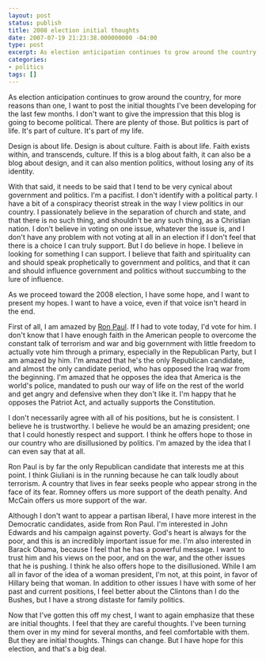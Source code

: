 ```yaml
---
layout: post
status: publish
title: 2008 election initial thoughts
date: 2007-07-19 21:23:38.000000000 -04:00
type: post
excerpt: As election anticipation continues to grow around the country, for more reasons than one, I want to post the initial thoughts I've been developing for the last few months. I don't want to give the impression that this blog is going to become political. There are plenty of those. But politics is part of life. It's part of culture. It's part of my life.
categories:
- politics
tags: []
---
```

As election anticipation continues to grow around the country, for more reasons than one, I want to post the initial thoughts I've been developing for the last few months. I don't want to give the impression that this blog is going to become political. There are plenty of those. But politics is part of life. It's part of culture. It's part of my life.

Design is about life. Design is about culture. Faith is about life. Faith exists within, and transcends, culture. If this is a blog about faith, it can also be a blog about design, and it can also mention politics, without losing any of its identity.

With that said, it needs to be said that I tend to be very cynical about government and politics. I'm a pacifist. I don't identify with a political party. I have a bit of a conspiracy theorist streak in the way I view politics in our country. I passionately believe in the separation of church and state, and that there is no such thing, and shouldn't be any such thing, as a Christian nation. I don't believe in voting on one issue, whatever the issue is, and I don't have any problem with not voting at all in an election if I don't feel that there is a choice I can truly support. But I do believe in hope. I believe in looking for something I can support. I believe that faith and spirituality can and should speak prophetically to government and politics, and that it can and should influence government and politics without succumbing to the lure of influence.

As we proceed toward the 2008 election, I have some hope, and I want to present my hopes. I want to have a voice, even if that voice isn't heard in the end.

First of all, I am amazed by <a href="http://ronpaul2008.com/">Ron Paul</a>. If I had to vote today, I'd vote for him. I don't know that I have enough faith in the American people to overcome the constant talk of terrorism and war and big government with little freedom to actually vote him through a primary, especially in the Republican Party, but I am amazed by him. I'm amazed that he's the only Republican candidate, and almost the only candidate period, who has opposed the Iraq war from the beginning. I'm amazed that he opposes the idea that America is the world's police, mandated to push our way of life on the rest of the world and get angry and defensive when they don't like it. I'm happy that he opposes the Patriot Act, and actually supports the Constitution.

I don't necessarily agree with all of his positions, but he is consistent. I believe he is trustworthy. I believe he would be an amazing president; one that I could honestly respect and support. I think he offers hope to those in our country who are disillusioned by politics. I'm amazed by the idea that I can even say that at all.

Ron Paul is by far the only Republican candidate that interests me at this point. I think Giuliani is in the running because he can talk loudly about terrorism. A country that lives in fear seeks people who appear strong in the face of its fear. Romney offers us more support of the death penalty. And McCain offers us more support of the war.

Although I don't want to appear a partisan liberal, I have more interest in the Democratic candidates, aside from Ron Paul. I'm interested in John Edwards and his campaign against poverty. God's heart is always for the poor, and this is an incredibly important issue for me. I'm also interested in Barack Obama, because I feel that he has a powerful message. I want to trust him and his views on the poor, and on the war, and the other issues that he is pushing. I think he also offers hope to the disillusioned. While I am all in favor of the idea of a woman president, I'm not, at this point, in favor of Hillary being that woman. In addition to other issues I have with some of her past and current positions, I feel better about the Clintons than I do the Bushes, but I have a strong distaste for family politics.

Now that I've gotten this off my chest, I want to again emphasize that these are initial thoughts. I feel that they are careful thoughts. I've been turning them over in my mind for several months, and feel comfortable with them. But they are initial thoughts. Things can change. But I have hope for this election, and that's a big deal.
